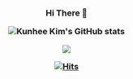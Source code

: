 <h3 align="center">
  
Hi There 👋

![Kunhee Kim's GitHub stats](https://github-readme-stats.vercel.app/api?username=kunheekimdev&show_icons=true&theme=tokyonight)
  
<img align='center' src="http://mazassumnida.wtf/api/v2/generate_badge?boj=2002tony">
  



[![Hits](https://hits.seeyoufarm.com/api/count/incr/badge.svg?url=https%3A%2F%2Fgithub.com%2Fkunheekimdev&count_bg=%2320CDEF&title_bg=%23555555&icon=&icon_color=%23E7E7E7&title=hits&edge_flat=false)](https://hits.seeyoufarm.com)

</h3>
